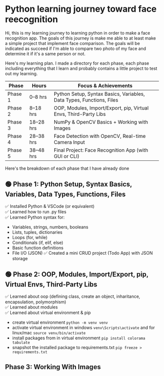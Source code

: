 # Python learning journey toward face reecognition

Hi, this is my learning journey to learning python in order to make a face recognition app. The goals of this journey is make me able to at least make a simple project that implement face comparison. The goals will be indicated as succeed if I'm able to compare two photo of my face and determine it if it's a same person or not.

Here's my learning plan. I made a directory for each phase, each phase including everything that I learn and probably contains a little project to test out my learning.


| Phase   | Hours     | Focus & Achievements                                                 |
| ------- | --------- | -------------------------------------------------------------------- |
| Phase 1 | 0–8 hrs   | Python Setup, Syntax Basics, Variables, Data Types, Functions, Files |
| Phase 2 | 8–18 hrs  | OOP, Modules, Import/Export, pip, Virtual Envs, Third-Party Libs     |
| Phase 3 | 18–28 hrs | NumPy & OpenCV Basics + Working with Images                          |
| Phase 4 | 28–38 hrs | Face Detection with OpenCV, Real-time Camera Input                   |
| Phase 5 | 38–48 hrs | Final Project: Face Recognition App (with GUI or CLI)                |


Here's the breakdown of each phase that I have already done

## 🟢 Phase 1: Python Setup, Syntax Basics, Variables, Data Types, Functions, Files
✅ Installed Python & VSCode (or equivalent) <br>
✅ Learned how to run .py files <br>
✅ Learned Python syntax for: <br>
- Variables, strings, numbers, booleans
- Lists, tuples, dictionaries
- Loops (for, while)
- Conditionals (if, elif, else)
- Basic function definitions
- File I/O (JSON)
✅ Created a mini CRUD project (Todo App) with JSON storage

## 🟢 Phase 2: OOP, Modules, Import/Export, pip, Virtual Envs, Third-Party Libs
✅ Learned about oop (defining class, create an object, inharitance, encapsulation, polymorphism) <br>
✅ Learned about modules <br>
✅ Learned about virtual environment & pip <br>
- create virtual environment `python -m venv venv`
- activate virtual environment in windows `venv\Scripts\activate` and for linux/mac `source venv/bin/activate`
- install packages from in virtual environment `pip install colorama tabulate`
- snapshot the installed package to requirements.txt `pip freeze > requirements.txt`

## Phase 3: Working With Images